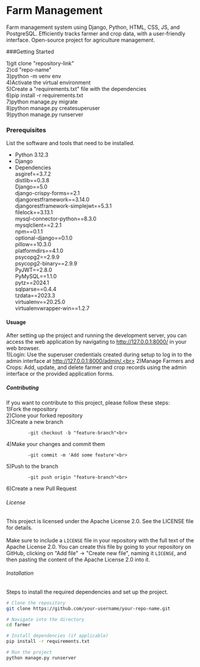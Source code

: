 # Farm Management
Farm management system using Django, Python, HTML, CSS, JS, and PostgreSQL. Efficiently tracks farmer and crop data, with a user-friendly interface. Open-source project for agriculture management.

###Getting Started<br>

 1)git clone "repository-link"<br>
 2)cd "repo-name"<br>
 3)python -m venv env<br>
 4)Activate the virtual environment<br>
 5)Create a "requirements.txt" file with the dependencies <br>
 6)pip install -r requirements.txt<br>
 7)python manage.py migrate<br>
 8)python manage.py createsuperuser<br>
 9)python manage.py runserver<br>


### Prerequisites
List the software and tools that need to be installed.

- Python 3.12.3
- Django
- Dependencies  
        asgiref==3.7.2 <br>
        distlib==0.3.8<br>
        Django==5.0<br>
        django-crispy-forms==2.1<br>
        djangorestframework==3.14.0<br>
        djangorestframework-simplejwt==5.3.1<br>
        filelock==3.13.1<br>
        mysql-connector-python==8.3.0<br>
        mysqlclient==2.2.1<br>
        npm==0.1.1<br>
        optional-django==0.1.0<br>
        pillow==10.3.0<br>
        platformdirs==4.1.0<br>
        psycopg2==2.9.9<br>
        psycopg2-binary==2.9.9<br>
        PyJWT==2.8.0<br>
        PyMySQL==1.1.0<br>
        pytz==2024.1<br>
        sqlparse==0.4.4<br>
        tzdata==2023.3<br>
        virtualenv==20.25.0<br>
        virtualenvwrapper-win==1.2.7<br>


#### Usuage
After setting up the project and running the development server, you can access the web application by navigating to http://127.0.0.1:8000/ in your web browser.<br>
 1)Login: Use the superuser credentials created during setup to log in to the admin interface at http://127.0.0.1:8000/admin/.<br>
 2)Manage Farmers and Crops: Add, update, and delete farmer and crop records using the admin interface or the provided application forms.

##### Contributing
If you want to contribute to this project, please follow these steps:<br>
1)Fork the repository<br>
2)Clone your forked repository<br>
3)Create a new branch           <br>

            -git checkout -b "feature-branch"<br>
4)Make your changes and commit them<br>

            -git commit -m 'Add some feature'<br>
5)Push to the branch<br>

            -git push origin "feature-branch"<br>
6)Create a new Pull Request<br>

###### License
This project is licensed under the Apache License 2.0. See the LICENSE file for details.   <br>  
    Make sure to include a `LICENSE` file in your repository with the full text of the Apache License 2.0. You can create this file by going to your repository on GitHub, clicking on "Add file" -> "Create new file", naming it `LICENSE`, and then pasting the content of the Apache License 2.0 into it.

###### Installation
Steps to install the required dependencies and set up the project.

```bash
# Clone the repository
git clone https://github.com/your-username/your-repo-name.git

# Navigate into the directory
cd farmer

# Install dependencies (if applicable)
pip install -r requirements.txt

# Run the project
python manage.py runserver


